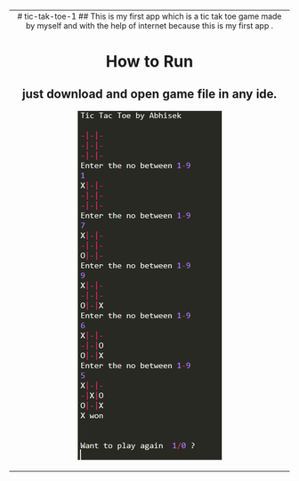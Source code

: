 <table align="center" border="0"><tr><td align="center" width="9999">
# tic-tak-toe-1
## This is my first app which is a tic tak toe game made by myself and with the help of internet because this is my first app .

# How to Run
## just download and open game file in any ide.
![](sample.png)
